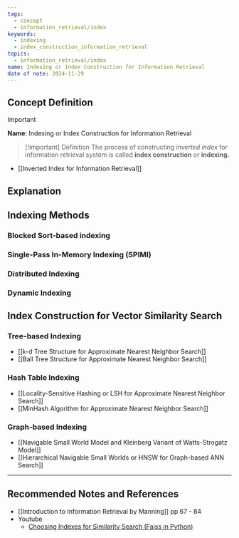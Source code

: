 ```yaml
---
tags:
  - concept
  - information_retrieval/index
keywords:
  - indexing
  - index_construction_information_retrieval
topics:
  - information_retrieval/index
name: Indexing or Index Construction for Information Retrieval
date of note: 2024-11-29
---
```


## Concept Definition

>[!important]
>**Name**: Indexing or Index Construction for Information Retrieval

>[!important] Definition
>The process of constructing *inverted index* for information retrieval system is called **index construction** or **indexing.**

- [[Inverted Index for Information Retrieval]]


## Explanation


## Indexing Methods

### Blocked Sort-based indexing


### Single-Pass In-Memory Indexing (SPIMI)


### Distributed Indexing


### Dynamic Indexing


## Index Construction for Vector Similarity Search

### Tree-based Indexing

- [[k-d Tree Structure for Approximate Nearest Neighbor Search]]
- [[Ball Tree Structure for Approximate Nearest Neighbor Search]]

### Hash Table Indexing

- [[Locality-Sensitive Hashing or LSH for Approximate Nearest Neighbor Search]]
- [[MinHash Algorithm for Approximate Nearest Neighbor Search]]

### Graph-based Indexing

- [[Navigable Small World Model and Kleinberg Variant of Watts-Strogatz Model]]
- [[Hierarchical Navigable Small Worlds or HNSW for Graph-based ANN Search]]





-----------
##  Recommended Notes and References


- [[Introduction to Information Retrieval by Manning]] pp 67 - 84
- Youtube
	- [Choosing Indexes for Similarity Search (Faiss in Python)](https://www.youtube.com/watch?v=B7wmo_NImgM)
